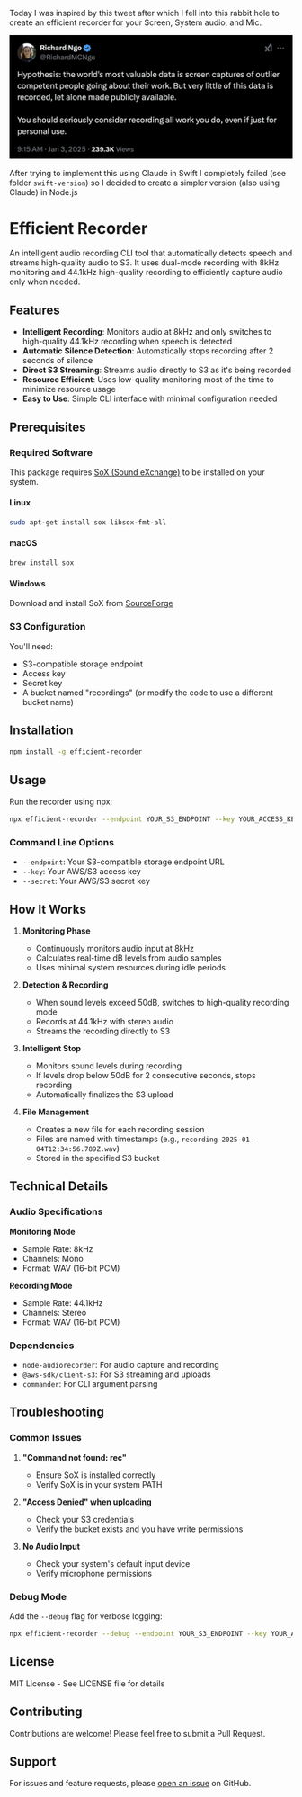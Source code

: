 Today I was inspired by this tweet after which I fell into this rabbit hole to create an efficient recorder for your Screen, System audio, and Mic.

[![](tweet.png)](https://x.com/RichardMCNgo/status/1875093600612261909)

After trying to implement this using Claude in Swift I completely failed (see folder `swift-version`) so I decided to create a simpler version (also using Claude) in Node.js

# Efficient Recorder

An intelligent audio recording CLI tool that automatically detects speech and streams high-quality audio to S3. It uses dual-mode recording with 8kHz monitoring and 44.1kHz high-quality recording to efficiently capture audio only when needed.

## Features

- **Intelligent Recording**: Monitors audio at 8kHz and only switches to high-quality 44.1kHz recording when speech is detected
- **Automatic Silence Detection**: Automatically stops recording after 2 seconds of silence
- **Direct S3 Streaming**: Streams audio directly to S3 as it's being recorded
- **Resource Efficient**: Uses low-quality monitoring most of the time to minimize resource usage
- **Easy to Use**: Simple CLI interface with minimal configuration needed

## Prerequisites

### Required Software

This package requires [SoX (Sound eXchange)](http://sox.sourceforge.net/) to be installed on your system.

#### Linux

```bash
sudo apt-get install sox libsox-fmt-all
```

#### macOS

```bash
brew install sox
```

#### Windows

Download and install SoX from [SourceForge](http://sourceforge.net/projects/sox/files/latest/download)

### S3 Configuration

You'll need:

- S3-compatible storage endpoint
- Access key
- Secret key
- A bucket named "recordings" (or modify the code to use a different bucket name)

## Installation

```bash
npm install -g efficient-recorder
```

## Usage

Run the recorder using npx:

```bash
npx efficient-recorder --endpoint YOUR_S3_ENDPOINT --key YOUR_ACCESS_KEY --secret YOUR_SECRET_KEY
```

### Command Line Options

- `--endpoint`: Your S3-compatible storage endpoint URL
- `--key`: Your AWS/S3 access key
- `--secret`: Your AWS/S3 secret key

## How It Works

1. **Monitoring Phase**

   - Continuously monitors audio input at 8kHz
   - Calculates real-time dB levels from audio samples
   - Uses minimal system resources during idle periods

2. **Detection & Recording**

   - When sound levels exceed 50dB, switches to high-quality recording mode
   - Records at 44.1kHz with stereo audio
   - Streams the recording directly to S3

3. **Intelligent Stop**

   - Monitors sound levels during recording
   - If levels drop below 50dB for 2 consecutive seconds, stops recording
   - Automatically finalizes the S3 upload

4. **File Management**
   - Creates a new file for each recording session
   - Files are named with timestamps (e.g., `recording-2025-01-04T12:34:56.789Z.wav`)
   - Stored in the specified S3 bucket

## Technical Details

### Audio Specifications

**Monitoring Mode**

- Sample Rate: 8kHz
- Channels: Mono
- Format: WAV (16-bit PCM)

**Recording Mode**

- Sample Rate: 44.1kHz
- Channels: Stereo
- Format: WAV (16-bit PCM)

### Dependencies

- `node-audiorecorder`: For audio capture and recording
- `@aws-sdk/client-s3`: For S3 streaming and uploads
- `commander`: For CLI argument parsing

## Troubleshooting

### Common Issues

1. **"Command not found: rec"**

   - Ensure SoX is installed correctly
   - Verify SoX is in your system PATH

2. **"Access Denied" when uploading**

   - Check your S3 credentials
   - Verify the bucket exists and you have write permissions

3. **No Audio Input**
   - Check your system's default input device
   - Verify microphone permissions

### Debug Mode

Add the `--debug` flag for verbose logging:

```bash
npx efficient-recorder --debug --endpoint YOUR_S3_ENDPOINT --key YOUR_ACCESS_KEY --secret YOUR_SECRET_KEY
```

## License

MIT License - See LICENSE file for details

## Contributing

Contributions are welcome! Please feel free to submit a Pull Request.

## Support

For issues and feature requests, please [open an issue](https://github.com/yourusername/efficient-recorder/issues) on GitHub.
